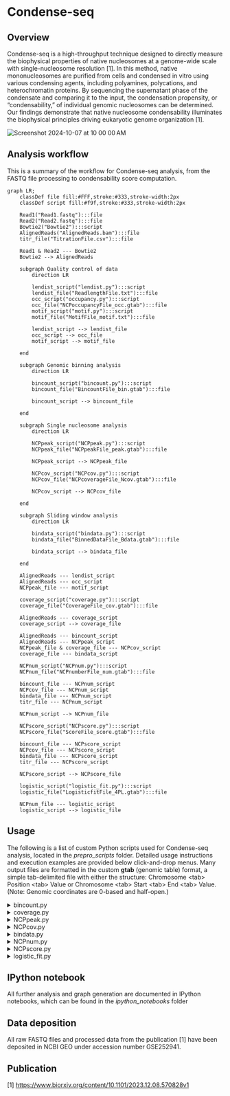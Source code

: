 # Condense-seq

## Overview

Condense-seq is a high-throughput technique designed to directly measure the biophysical properties of native nucleosomes at a genome-wide scale with single-nucleosome resolution [1]. In this method, native mononucleosomes are purified from cells and condensed in vitro using various condensing agents, including polyamines, polycations, and heterochromatin proteins. By sequencing the supernatant phase of the condensate and comparing it to the input, the condensation propensity, or “condensability,” of individual genomic nucleosomes can be determined. Our findings demonstrate that native nucleosome condensability illuminates the biophysical principles driving eukaryotic genome organization [1].

![Screenshot 2024-10-07 at 10 00 00 AM](https://github.com/user-attachments/assets/997795d9-6beb-4380-a118-38e8be7e7bb8)


## Analysis workflow
This is a summary of the workflow for Condense-seq analysis, from the FASTQ file processing to condensability score computation.

```mermaid
graph LR;
    classDef file fill:#FFF,stroke:#333,stroke-width:2px
    classDef script fill:#f9f,stroke:#333,stroke-width:2px

    Read1("Read1.fastq"):::file
    Read2("Read2.fastq"):::file
    Bowtie2("Bowtie2"):::script
    AlignedReads("AlignedReads.bam"):::file
    titr_file("TitrationFile.csv"):::file

    Read1 & Read2 --- Bowtie2
    Bowtie2 --> AlignedReads

    subgraph Quality control of data
        direction LR

        lendist_script("lendist.py"):::script
        lendist_file("ReadlengthFile.txt"):::file
        occ_script("occupancy.py"):::script
        occ_file("NCPoccupancyFile_occ.gtab"):::file
        motif_script("motif.py"):::script
        motif_file("MotifFile_motif.txt"):::file

        lendist_script --> lendist_file
        occ_script --> occ_file
        motif_script --> motif_file
    
    end

    subgraph Genomic binning analysis
        direction LR

        bincount_script("bincount.py"):::script
        bincount_file("BincountFile_bin.gtab"):::file

        bincount_script --> bincount_file

    end

    subgraph Single nucleosome analysis
        direction LR

        NCPpeak_script("NCPpeak.py"):::script    
        NCPpeak_file("NCPpeakFile_peak.gtab"):::file

        NCPpeak_script --> NCPpeak_file

        NCPcov_script("NCPcov.py"):::script
        NCPcov_file("NCPcoverageFile_Ncov.gtab"):::file
        
        NCPcov_script --> NCPcov_file

    end

    subgraph Sliding window analysis
        direction LR

        bindata_script("bindata.py"):::script
        bindata_file("BinnedDataFile_Bdata.gtab"):::file

        bindata_script --> bindata_file

    end

    AlignedReads --- lendist_script
    AlignedReads --- occ_script
    NCPpeak_file --- motif_script

    coverage_script("coverage.py"):::script
    coverage_file("CoverageFile_cov.gtab"):::file

    AlignedReads --- coverage_script
    coverage_script --> coverage_file

    AlignedReads --- bincount_script
    AlignedReads --- NCPpeak_script
    NCPpeak_file & coverage_file --- NCPcov_script
    coverage_file --- bindata_script

    NCPnum_script("NCPnum.py"):::script
    NCPnum_file("NCPnumberFile_num.gtab"):::file

    bincount_file --- NCPnum_script    
    NCPcov_file --- NCPnum_script
    bindata_file --- NCPnum_script
    titr_file --- NCPnum_script

    NCPnum_script --> NCPnum_file

    NCPscore_script("NCPscore.py"):::script
    NCPscore_file("ScoreFile_score.gtab"):::file

    bincount_file --- NCPscore_script
    NCPcov_file --- NCPscore_script
    bindata_file --- NCPscore_script
    titr_file --- NCPscore_script
    
    NCPscore_script --> NCPscore_file

    logistic_script("logistic_fit.py"):::script
    logistic_file("LogisticfitFile_4PL.gtab"):::file

    NCPnum_file --- logistic_script
    logistic_script --> logistic_file

```

## Usage
The following is a list of custom Python scripts used for Condense-seq analysis, located in the *prepro_scripts* folder. Detailed usage instructions and execution examples are provided below click-and-drop menus. Many output files are formatted in the custom **gtab** (genomic table) format, a simple tab-delimited file with either the structure: Chromosome \<tab> Position \<tab> Value or Chromosome \<tab> Start \<tab> End \<tab> Value. (Note: Genomic coordinates are 0-based and half-open.)

<details>
<summary> bincount.py </summary> <br/>

Binning reference genome and get aligned read counts for each bin
  ```
  python bincount.py AlignedReads.bam -x ref_genome -w bin_size -o out_fname
  ```

**Positional Arguments:** <br/>
`-f` SAM/BAM filenames  
`-x` Reference sequence filename

**Optional Arguments:** <br/>
`-w` Bin window size in bp  
`-m` Mismatch cut-off in bp  
`--min` Minimum length for selection in bp  
`--max` Maximum length for selection in bp  
`--chr` Target chromosome list  
`--skip` Skip the zero count bins  
`--gc` GC content option  
`--tlen` Tlen option  
`-o` Output prefix filename  

</details>


<details>
<summary> coverage.py </summary> <br/>

Reading SAM/BAM files to get read coverage along reference genome.

  ```
  python coverage.py AlignedReads.bam -x ref_genome --chr chromosome -o out_fname --skip
  ```

**Positional Arguments:** <br/> 
`-f` SAM/BAM filenames  
`-x` Reference sequence filename  

**Optional Arguments:** <br/>
`-m` Mismatch cut-off in bp  
`--min` Minimum length for selection in bp  
`--max` Maximum length for selection in bp  
`--skip` Skip the zero coverage positions  
`--chr` Target chromosome list  
`-o` Output prefix filename

</details>


<details>
<summary> NCPpeak.py </summary> <br/>

Peak calling for each nucleosome positions

  ```
  python NCPpeak.py AlignedReads.bam -x ref_genome --chr chromosome -o out_fname --skip
  ```

**Positional Arguments:** <br/>  
`-f` SAM/BAM filenames (last file used as control)  

**Optional Arguments:** <br/>  
`-m` Mismatch cut-off in bp  
`--min` Minimum length for selection in bp (default: 126bp)  
`--max` Maximum length for selection in bp (default: 184bp)  
`--Nlen` Mono-nucleosomal length in bp  
`--ovlap` Maximum allowed overlap between NCPS in bp  
`--skip` Skip the zero coverage positions  
`--chr` Target chromosome list  
`-o` Output prefix filename  

</details>


<details>
<summary> NCPcov.py </summary> <br/>

Compute coverage area under each nucleosome peaks

  ```
  python NCPcov.py NCPpeakFile_peak.gtab CoverageFile_cov.gtab --chr chromosome -o out_fname
  ```

**Positional Arguments:** <br/>  
`--peak` Peak gtab file  
`--cov` Coverage gtab file  

**Optional Arguments:** <br/>  
`--peak-choice` NCP peak data choice (default: input control only, "all": all data)  
`--Nlen` Mono-nucleosomal window in bp  
`--chr` Target chromosome list  
`-o` Output prefix filename  

</details>


<details>
<summary> bindata.py </summary> <br/>

Compute coverage area for each sliding window along genome

  ```
  python bindata.py CoverageFile_cov.gtab -x ref_genome --Bsize bin_size --Bstep Bin_step --chr chromosome -o out_fname
  ```

**Positional Arguments:** <br/>  
`-f` Data gtab file  
`-x` Reference sequence filename  

**Optional Arguments:** <br/>  
`--Bsize` Bin window in bp  
`--Bstep` Bin moving step in bp  
`--Bvalue` Binning value choice (sum/mean)  
`--skip` Skip the zero coverage positions  
`--chr` Target chromosome list  
`-o` Output prefix filename  

</details>



<details>
<summary> NCPnum.py </summary> <br/>

Using reads coverage/counts and titration file, estimate molecular number of nucleosomes for each bin or peak

  ```
  python NCPnum.py BincountFile_bin.gtab | NCPcoverageFile_Ncov.gtab | BinnedDataFile_Bdata.gtab -t TitrationFile.csv --tnum TitrationNumber --chr chromosome -o out_fname
  ```

**Positional Arguments:** <br/>  
`-f` Ncov/bin/Bdata.gtab file list  

**Optional Arguments:** <br/>  
`-t` Titration filename  
`--tnum` Titration number of each data  
`--mscale` Total molecule number scale of input  
`--chr` Target chromosome list  
`-o` Output prefix filename  

</details>


<details>
<summary> NCPscore.py </summary> <br/>

Compute the condensability score, which is a negative log of molecular number ratio over input, for each genomic bin or peaks

  ```
  python NCPscore.py BincountFile_bin.gtab | NCPcoverageFile_Ncov.gtab | BinnedDataFile_Bdata.gtab -t TitrationFile.csv --tnum TitrationNumber --chr chromosome -o out_fname
  ```

**Positional Arguments:** <br/>  
`-f` Ncov/bin/Bdata.gtab file list  

**Optional Arguments:** <br/>  
`-i` Input control files (in same order of data files)  
`-t` Titration filename  
`--tnum` Titration number for each data (in same order of data files)  
`--numc` Correct scores using titration file  
`--metric` Score metric (-log[base], default: -log[e], None: No-log)  
`--chr` Target chromosome list  
`-o` Output prefix filename  

</details>


<details>
<summary> logistic_fit.py </summary> <br/>

Fit the logistic curves to molecular number changes over titrations for each genomic bins

  ```
  python logistic_fit.py NCPnumFile_num.gtab -t TitrationFile.csv --tnum TitrationNumber -m FittingModel -o out_fname
  ```

**Positional Arguments:** <br/>  
`-f` Concatenated num.gtab file list  

**Options:** <br/>  
`-t` Titration filename  
`--tnum` Titration number of each column in num data  
`--min_tnum` Minimum titration data number for fitting  
`--model` Logistic model for fitting data (sigmoid or hill)  
`--method` Logistic regression method (curve_fit or evolution)  
`--min_rsq` Minimum R-squared value for fitting quality  
`--min_top` Lower bound of Top parameter in 4PL model  
`--max_top` Upper bound of Top parameter in 4PL model  
`--min_bottom` Lower bound of Bottom parameter in 4PL model  
`--max_bottom` Upper bound of Bottom parameter in 4PL model  
`--min_rate` Lower bound of Rate parameter in 4PL model  
`--max_rate` Upper bound of Rate parameter in 4PL model  
`--min_chalf` Lower bound of C-half parameter in 4PL model  
`--max_chalf` Upper bound of C-half parameter in 4PL model  
`--chr` Target chromosome list  
`--graph` Plot the graphs fitting the data  
`-o` Output prefix filename  

</details>

## IPython notebook
All further analysis and graph generation are documented in IPython notebooks, which can be found in the *ipython_notebooks* folder

## Data deposition
All raw FASTQ files and processed data from the publication [1] have been deposited in NCBI GEO under accession number GSE252941.

## Publication

[1] https://www.biorxiv.org/content/10.1101/2023.12.08.570828v1
